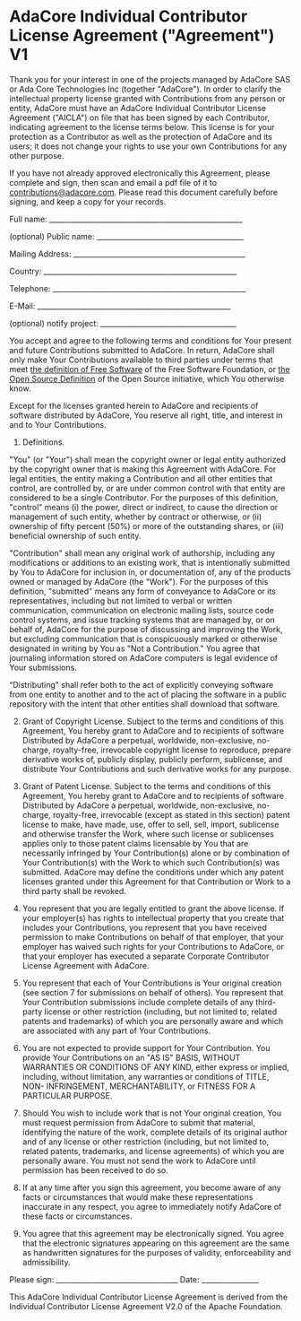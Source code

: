 # AdaCore Individual Contributor License Agreement ("Agreement") V1

Thank you for your interest in one of the projects managed by AdaCore SAS or Ada Core Technologies Inc (together "AdaCore"). In order to clarify the intellectual property license granted with Contributions from any person or entity, AdaCore must have an AdaCore Individual Contributor License Agreement ("AICLA") on file that has been signed by each Contributor, indicating agreement to the license terms below. This license is for your protection as a Contributor as well as the protection of AdaCore and its users; it does not change your rights to use your own Contributions for any other purpose.  

If you have not already approved electronically this Agreement, please complete and sign, then scan and email a pdf file of it to contributions@adacore.com. Please read this document carefully before signing, and keep a copy for your records.

  Full name: ______________________________________________________

  (optional) Public name: _________________________________________

  Mailing Address: ________________________________________________

  Country:   ______________________________________________________

  Telephone: ______________________________________________________

  E-Mail:    ______________________________________________________

  (optional) notify project: ______________________________________

You accept and agree to the following terms and conditions for Your present and future Contributions submitted to AdaCore. In return, AdaCore shall only make Your Contributions available to third parties under terms that meet [the definition of Free Software](https://www.gnu.org/philosophy/free-sw.en.html) of the Free Software Foundation, or [the Open Source Definition](https://opensource.org/osd) of the Open Source initiative, which You otherwise know. 

Except for the licenses granted herein to AdaCore and recipients of software distributed by AdaCore, You reserve all right, title, and interest in and to Your Contributions.

1. Definitions.

"You" (or "Your") shall mean the copyright owner or legal entity authorized by the copyright owner that is making this Agreement with AdaCore. For legal entities, the entity making a Contribution and all other entities that control, are controlled by, or are under common control with that entity are considered to be a single Contributor. For the purposes of this definition,
"control" means (i) the power, direct or indirect, to cause the direction or management of such entity, whether by contract or otherwise, or (ii) ownership of fifty percent (50%) or more of the outstanding shares, or (iii) beneficial ownership of such entity.

"Contribution" shall mean any original work of authorship, including any modifications or additions to an existing work, that is intentionally submitted by You to AdaCore for inclusion in, or documentation of, any of the products owned or managed by AdaCore (the "Work"). For the purposes of this definition, "submitted" means any form of conveyance to AdaCore or its representatives, including but not limited to verbal or written communication, communication on electronic mailing lists, source code control systems, and issue tracking systems that are managed by, or on behalf of, AdaCore for the purpose of discussing and improving the Work, but excluding communication that is conspicuously marked or otherwise designated in writing by You as "Not a Contribution." You agree that journaling information stored on AdaCore computers is legal evidence of Your submissions. 

“Distributing" shall refer both to the act of explicitly conveying software from one entity to another and to the act of placing the software in a public repository with the intent that other entities shall download that software.

2. Grant of Copyright License. Subject to the terms and conditions of this Agreement, You hereby grant to AdaCore and to recipients of software Distributed by AdaCore a perpetual, worldwide, non-exclusive, no-charge, royalty-free, irrevocable copyright license to reproduce, prepare derivative works of, publicly display, publicly perform, sublicense, and distribute Your
Contributions and such derivative works for any purpose.

3. Grant of Patent License. Subject to the terms and conditions of this Agreement, You hereby grant to AdaCore and to recipients of software Distributed by AdaCore a perpetual, worldwide, non-exclusive, no-charge, royalty-free, irrevocable (except as stated in this section) patent license to make, have made, use, offer to sell, sell, import, sublicense and otherwise transfer the Work, where such license or sublicenses applies only to those patent claims licensable by You that are necessarily infringed by Your Contribution(s) alone or by combination of Your Contribution(s) with the Work to which such Contribution(s) was submitted. AdaCore may define the conditions under which any patent licenses granted under this Agreement for that Contribution or Work to a third party shall be revoked.

4. You represent that you are legally entitled to grant the above license. If your employer(s) has rights to intellectual property that you create that includes your Contributions, you represent that you have received permission to make Contributions on behalf of that employer, that your employer has waived such rights for your Contributions to AdaCore, or that your employer has
executed a separate Corporate Contributor License Agreement with AdaCore.

5. You represent that each of Your Contributions is Your original creation (see section 7 for submissions on behalf of others).  You represent that Your Contribution submissions include complete details of any third-party license or other restriction (including, but not limited to, related patents and trademarks) of which you are personally aware and which are associated with any part of Your Contributions.

6. You are not expected to provide support for Your Contribution.  You provide Your Contributions on an "AS IS" BASIS, WITHOUT WARRANTIES OR CONDITIONS OF ANY KIND, either express or implied, including, without limitation, any warranties or conditions of TITLE, NON- INFRINGEMENT, MERCHANTABILITY, or FITNESS FOR A PARTICULAR PURPOSE.

7. Should You wish to include work that is not Your original creation, You must request permission from AdaCore to submit that material, identifying the nature of the work, complete details of its original author  and of any license or other restriction (including, but not limited to, related patents, trademarks, and license agreements) of which you are personally aware.  You must not send the work to AdaCore until permission has been received to do so.

8.  If at any time after you sign this agreement, you become aware of any facts or circumstances that would make these representations inaccurate in any respect, you agree to immediately notify AdaCore of these facts or circumstances.

9. You agree that this agreement may be electronically signed. You agree that the electronic signatures appearing on this agreement are the same as handwritten signatures for the purposes of validity, enforceability and admissibility.


Please sign: __________________________________ Date: ________________

This AdaCore Individual Contributor License Agreement is derived from the
Individual Contributor License Agreement V2.0 of the Apache Foundation. 


